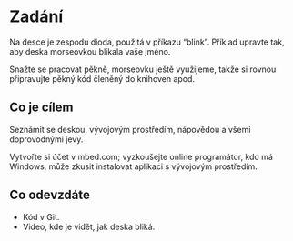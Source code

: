# Zadání
Na desce je zespodu dioda, použitá v příkazu “blink”. Příklad upravte tak, aby deska morseovkou blikala vaše jméno.

Snažte se pracovat pěkně, morseovku ještě využijeme, takže si rovnou připravujte pěkný kód členěný do knihoven apod.

## Co je cílem

Seznámit se deskou, vývojovým prostředím, nápovědou a všemi doprovodnými jevy. 

Vytvořte si účet v mbed.com; vyzkoušejte online programátor, kdo má Windows, může zkusit instalovat aplikaci s vývojovým prostředím.

## Co odevzdáte

* Kód v Git.
* Video, kde je vidět, jak deska bliká.
